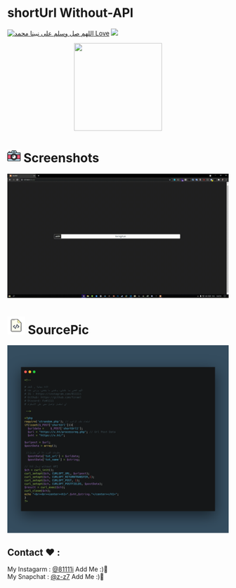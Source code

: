 # shortUrl Without-API
[![اللهم صل وسلم على نبينا محمد Love](https://badges.frapsoft.com/os/v1/open-source.svg?v=103)](https://github.com/fzrael/)
<img src="https://img.shields.io/badge/Language-Php-red?style=for-the-badge" /> 
<div align='center'>
  <img src='https://img.icons8.com/clouds/2x/link.png' width="200" height="200"/>
</div>


# <img src="https://github.com/fzrael/short/blob/main/img/screenshot.png" width="30" height="30"/> Screenshots
<img src="https://github.com/fzrael/shortphp/blob/main/img/gif.gif" />

# <img src="https://github.com/fzrael/short/blob/main/img/source.png" width="40" height="40"/> SourcePic
<img src="https://github.com/fzrael/shortphp/blob/main/img/srcphp.png" />



## Contact ❤ :
My Instagarm : [@81111i](https://www.instagram.com/h8l1) Add Me :)🖤   
My Snapchat : [@z-z7](https://snapchat.com/add/z-z7) Add Me :)🖤
